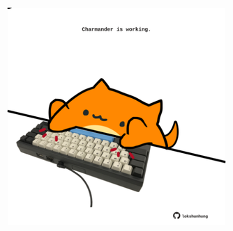 <!-- built at 31/07/2025, 13:12:39 UTC -->
<p align="center">
  <img width="500" height="500" src="./ReadmeImage.svg">
</p>
